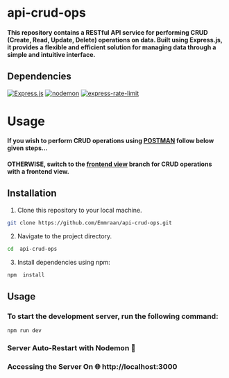 # api-crud-ops

#### This repository contains a RESTful API service for performing CRUD (Create, Read, Update, Delete) operations on data. Built using Express.js, it provides a flexible and efficient solution for managing data through a simple and intuitive interface.

## Dependencies

[![Express.js](https://img.shields.io/badge/Express.js-%5E4.19.2-white)](https://expressjs.com/)
[![nodemon](https://img.shields.io/badge/Nodemon-%5E3.1.0-green)](https://www.npmjs.com/package/nodemon)
[![express-rate-limit](https://img.shields.io/badge/express--rate--limit-%5E7.2.0-blue)](https://www.npmjs.com/package/express-rate-limit)



# Usage
#### If you wish to perform CRUD operations using <a href="https://postman.com">POSTMAN</a> follow below given steps...

#### OTHERWISE, switch to the <a href="https://github.com/Emmraan/api-crud-ops/tree/fronted-view">frontend view</a> branch for CRUD operations with a frontend view.


## Installation

1. Clone this repository to your local machine.

```bash
git clone https://github.com/Emmraan/api-crud-ops.git

```
2. Navigate to the project directory.

```bash
cd  api-crud-ops
```
3. Install dependencies using npm:

```bash
npm  install
```

## Usage

### To start the development server, run the following command:

```
npm run dev
```
### Server Auto-Restart with Nodemon 🔄
### Accessing the Server On 🌐 http://localhost:3000
